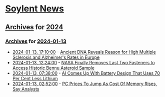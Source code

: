 # [Soylent News](../../../README.md)

## [Archives](../../index.md) for [2024](../index.md)

### [Archives](../../index.md) for [2024-01-13](index.md)

* [2024-01-13, 17:10:00](https://soylentnews.org/article.pl?sid=24/01/12/1431205&from=rss) - [Ancient DNA Reveals Reason for High Multiple Sclerosis and Alzheimer's Rates in Europe](https://soylentnews.org/article.pl?sid=24/01/12/1431205&from=rss)
* [2024-01-13, 12:24:00](https://soylentnews.org/article.pl?sid=24/01/12/1428217&from=rss) - [NASA Finally Removes Last Two Fasteners to Access Historic Bennu Asteroid Sample](https://soylentnews.org/article.pl?sid=24/01/12/1428217&from=rss)
* [2024-01-13, 07:38:00](https://soylentnews.org/article.pl?sid=24/01/12/0230204&from=rss) - [AI Comes Up With Battery Design That Uses 70 Per Cent Less Lithium](https://soylentnews.org/article.pl?sid=24/01/12/0230204&from=rss)
* [2024-01-13, 02:52:00](https://soylentnews.org/article.pl?sid=24/01/12/0223259&from=rss) - [PC Prices To Jump As Cost Of Memory Rises, Say Analysts](https://soylentnews.org/article.pl?sid=24/01/12/0223259&from=rss)

